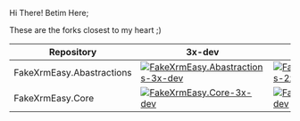 Hi There!
Betim Here;

These are the forks closest to my heart ;)

|Repository|3x-dev|2x-dev|3x|main|
|----------|-----|----|--|--|
|FakeXrmEasy.Abastractions | [ ![FakeXrmEasy.Abastractions-3x-dev](https://img.shields.io/github/commits-difference/DynamicsValue/fake-xrm-easy-abstractions?base=3x-dev&head=BetimBeja%3ADynamicsValue_fake-xrm-easy-abstractions%3A3x-dev)](https://github.com/DynamicsValue/fake-xrm-easy-abstractions/compare/3x-dev...BetimBeja:DynamicsValue_fake-xrm-easy-abstractions:3x-dev) | [ ![FakeXrmEasy.Abastractions-2x-dev](https://img.shields.io/github/commits-difference/DynamicsValue/fake-xrm-easy-abstractions?base=2x-dev&head=BetimBeja%3ADynamicsValue_fake-xrm-easy-abstractions%3A2x-dev)](https://github.com/DynamicsValue/fake-xrm-easy-abstractions/compare/2x-dev...BetimBeja:DynamicsValue_fake-xrm-easy-abstractions:2x-dev) | [ ![FakeXrmEasy.Abastractions-3x](https://img.shields.io/github/commits-difference/DynamicsValue/fake-xrm-easy-abstractions?base=3x&head=BetimBeja%3ADynamicsValue_fake-xrm-easy-abstractions%3A3x)](https://github.com/DynamicsValue/fake-xrm-easy-abstractions/compare/3x...BetimBeja:DynamicsValue_fake-xrm-easy-abstractions:3x) | [ ![FakeXrmEasy.Abastractions-main](https://img.shields.io/github/commits-difference/DynamicsValue/fake-xrm-easy-abstractions?base=main&head=BetimBeja%3ADynamicsValue_fake-xrm-easy-abstractions%3Amain)](https://github.com/DynamicsValue/fake-xrm-easy-abstractions/compare/main...BetimBeja:DynamicsValue_fake-xrm-easy-abstractions:main)
|FakeXrmEasy.Core | [ ![FakeXrmEasy.Core-3x-dev](https://img.shields.io/github/commits-difference/DynamicsValue/fake-xrm-easy-core?base=3x-dev&head=BetimBeja%3ADynamicsValue_fake-xrm-easy-core%3A3x-dev)](https://github.com/DynamicsValue/fake-xrm-easy-abstractions/compare/3x-dev...BetimBeja:DynamicsValue_fake-xrm-easy-abstractions:3x-dev) | [ ![FakeXrmEasy.Core-2x-dev](https://img.shields.io/github/commits-difference/DynamicsValue/fake-xrm-easy-core?base=2x-dev&head=BetimBeja%3ADynamicsValue_fake-xrm-easy-core%3A2x-dev)](https://github.com/DynamicsValue/fake-xrm-easy-core/compare/2x-dev...BetimBeja:DynamicsValue_fake-xrm-easy-core:2x-dev) | [ ![FakeXrmEasy.Core-3x](https://img.shields.io/github/commits-difference/DynamicsValue/fake-xrm-easy-core?base=3x&head=BetimBeja%3ADynamicsValue_fake-xrm-easy-core%3A3x)](https://github.com/DynamicsValue/fake-xrm-easy-core/compare/3x...BetimBeja:DynamicsValue_fake-xrm-easy-core:3x) | [ ![FakeXrmEasy.Core-main](https://img.shields.io/github/commits-difference/DynamicsValue/fake-xrm-easy-core?base=main&head=BetimBeja%3ADynamicsValue_fake-xrm-easy-core%3Amain)](https://github.com/DynamicsValue/fake-xrm-easy-core/compare/main...BetimBeja:DynamicsValue_fake-xrm-easy-core:main)
